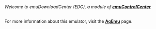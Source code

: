 ###### Welcome to emuDownloadCenter (EDC), a module of [**emuControlCenter**](https://github.com/PhoenixInteractiveNL/emuControlCenter/wiki/)

For more information about this emulator, visit the [**AqEmu**](https://github.com/PhoenixInteractiveNL/emuDownloadCenter/wiki/Emulator-aqemu#menu) page.
